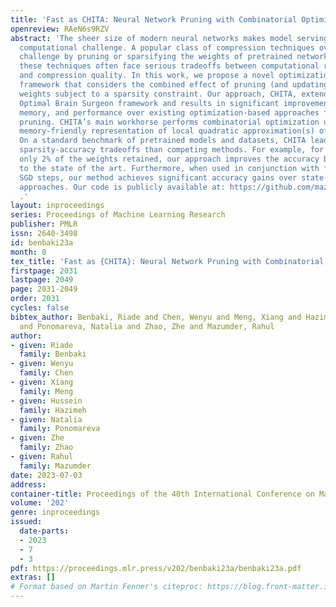 ```yaml
---
title: 'Fast as CHITA: Neural Network Pruning with Combinatorial Optimization'
openreview: RAeN6s9RZV
abstract: 'The sheer size of modern neural networks makes model serving a serious
  computational challenge. A popular class of compression techniques overcomes this
  challenge by pruning or sparsifying the weights of pretrained networks. While useful,
  these techniques often face serious tradeoffs between computational requirements
  and compression quality. In this work, we propose a novel optimization-based pruning
  framework that considers the combined effect of pruning (and updating) multiple
  weights subject to a sparsity constraint. Our approach, CHITA, extends the classical
  Optimal Brain Surgeon framework and results in significant improvements in speed,
  memory, and performance over existing optimization-based approaches for network
  pruning. CHITA’s main workhorse performs combinatorial optimization updates on a
  memory-friendly representation of local quadratic approximation(s) of the loss function.
  On a standard benchmark of pretrained models and datasets, CHITA leads to superior
  sparsity-accuracy tradeoffs than competing methods. For example, for MLPNet with
  only 2% of the weights retained, our approach improves the accuracy by 63% relative
  to the state of the art. Furthermore, when used in conjunction with fine-tuning
  SGD steps, our method achieves significant accuracy gains over state-of-the-art
  approaches. Our code is publicly available at: https://github.com/mazumder-lab/CHITA
  .'
layout: inproceedings
series: Proceedings of Machine Learning Research
publisher: PMLR
issn: 2640-3498
id: benbaki23a
month: 0
tex_title: 'Fast as {CHITA}: Neural Network Pruning with Combinatorial Optimization'
firstpage: 2031
lastpage: 2049
page: 2031-2049
order: 2031
cycles: false
bibtex_author: Benbaki, Riade and Chen, Wenyu and Meng, Xiang and Hazimeh, Hussein
  and Ponomareva, Natalia and Zhao, Zhe and Mazumder, Rahul
author:
- given: Riade
  family: Benbaki
- given: Wenyu
  family: Chen
- given: Xiang
  family: Meng
- given: Hussein
  family: Hazimeh
- given: Natalia
  family: Ponomareva
- given: Zhe
  family: Zhao
- given: Rahul
  family: Mazumder
date: 2023-07-03
address: 
container-title: Proceedings of the 40th International Conference on Machine Learning
volume: '202'
genre: inproceedings
issued:
  date-parts:
  - 2023
  - 7
  - 3
pdf: https://proceedings.mlr.press/v202/benbaki23a/benbaki23a.pdf
extras: []
# Format based on Martin Fenner's citeproc: https://blog.front-matter.io/posts/citeproc-yaml-for-bibliographies/
---
```

